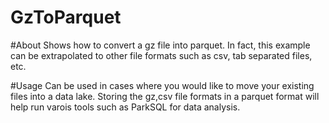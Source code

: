# GzToParquet

#About
  Shows how to convert a gz file into parquet. In fact, this example can be extrapolated to other file formats such as csv, tab separated files, etc. 
  
#Usage
  Can be used in cases where you would like to move your existing files into a data lake. Storing the gz,csv file formats in a parquet format will help run varois tools such as ParkSQL for data analysis. 
  

